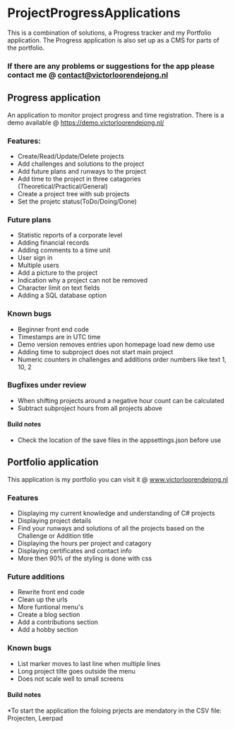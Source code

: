 # ProjectProgressApplications
This is a combination of solutions, a Progress tracker and my Portfolio application. The Progress application is also set up as a CMS for parts of the portfolio.

### If there are any problems or suggestions for the app please contact me @ contact@victorloorendejong.nl
 

## Progress application 
An application to monitor project progress and time registration.
There is a demo available @ https://demo.victorloorendejong.nl/

### Features:
* Create/Read/Update/Delete projects
* Add challenges and solutions to the project
* Add future plans and runways to the project
* Add time to the project in three catagories (Theoretical/Practical/General)
* Create a project tree with sub projects
* Set the projetc status(ToDo/Doing/Done)

### Future plans
* Statistic reports of a corporate level
* Adding financial records
* Adding comments to a time unit
* User sign in
* Multiple users
* Add a picture to the project
* Indication why a project can not be removed
* Character limit on text fields
* Adding a SQL database option

### Known bugs
* Beginner front end code
* Timestamps are in UTC time
* Demo version removes entries upon homepage load new demo use
* Adding time to subproject does not start main project
* Numeric counters in challenges and additions order numbers like text 1, 10, 2

### Bugfixes under review
* When shifting projects around a negative hour count can be calculated
* Subtract subproject hours from all projects above

#### Build notes
* Check the location of the save files in the appsettings.json before use



## Portfolio application
This application is my portfolio you can visit it @ www.victorloorendejong.nl 

### Features
* Displaying my current knowledge and understanding of C# projects
* Displaying project details
* Find your runways and solutions of all the projects based on the Challenge or Addition title
* Displaying the hours per project and catagory
* Displaying certificates and contact info
* More then 90% of the styling is done with css

### Future additions
* Rewrite front end code 
* Clean up the urls 
* More funtional menu's
* Create a blog section
* Add a contributions section
* Add a hobby section

### Known bugs
* List marker moves to last line when multiple lines
* Long project tilte goes outside the menu
* Does not scale well to small screens

#### Build notes
*To start the application the foloing prjects are mendatory in the CSV file: Projecten, Leerpad


